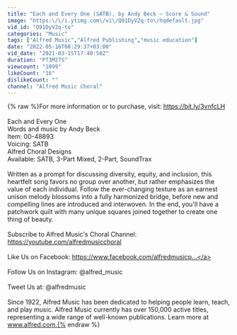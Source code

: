 ```yaml
---
title: "Each and Every One (SATB), by Andy Beck – Score & Sound"
image: "https:\/\/i.ytimg.com\/vi\/Q91DyV2q-to\/hqdefault.jpg"
vid_id: "Q91DyV2q-to"
categories: "Music"
tags: ["Alfred Music","Alfred Publishing","music education"]
date: "2022-05-16T08:29:37+03:00"
vid_date: "2021-03-15T17:40:58Z"
duration: "PT3M27S"
viewcount: "1099"
likeCount: "16"
dislikeCount: ""
channel: "Alfred Music Choral"
---
```

{% raw %}For more information or to purchase, visit: <a rel="nofollow" target="blank" href="https://bit.ly/3vnfcLH">https://bit.ly/3vnfcLH</a><br /><br />Each and Every One<br />Words and music by Andy Beck<br />Item: 00-48893<br />Voicing: SATB<br />Alfred Choral Designs<br />Available: SATB, 3-Part Mixed, 2-Part, SoundTrax<br /><br />Written as a prompt for discussing diversity, equity, and inclusion, this heartfelt song favors no group over another, but rather emphasizes the value of each individual. Follow the ever-changing texture as an earnest unison melody blossoms into a fully harmonized bridge, before new and compelling lines are introduced and interwoven. In the end, you'll have a patchwork quilt with many unique squares joined together to create one thing of beauty.<br /><br />Subscribe to Alfred Music's Choral Channel: <a rel="nofollow" target="blank" href="https://youtube.com/alfredmusicchoral">https://youtube.com/alfredmusicchoral</a><br /><br />Like Us on Facebook: <a rel="nofollow" target="blank" href="https://www.facebook.com/alfredmusicp...">https://www.facebook.com/alfredmusicp...</a><br /><br />Follow Us on Instagram: @alfred_music<br /><br />Tweet Us at: @alfredmusic<br /><br />Since 1922, Alfred Music has been dedicated to helping people learn, teach, and play music. Alfred Music currently has over 150,000 active titles, representing a wide range of well-known publications. Learn more at www.alfred.com.{% endraw %}
